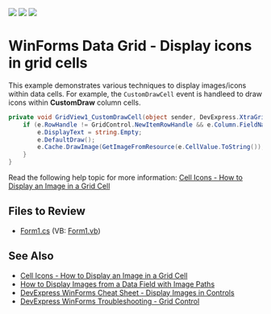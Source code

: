 <!-- default badges list -->
![](https://img.shields.io/endpoint?url=https://codecentral.devexpress.com/api/v1/VersionRange/128631092/23.1.3%2B)
[![](https://img.shields.io/badge/Open_in_DevExpress_Support_Center-FF7200?style=flat-square&logo=DevExpress&logoColor=white)](https://supportcenter.devexpress.com/ticket/details/E605)
[![](https://img.shields.io/badge/📖_How_to_use_DevExpress_Examples-e9f6fc?style=flat-square)](https://docs.devexpress.com/GeneralInformation/403183)
<!-- default badges end -->

# WinForms Data Grid - Display icons in grid cells

This example demonstrates various techniques to display images/icons within data cells. For example, the `CustomDrawCell` event is handleed to draw icons within **CustomDraw** column cells.

```csharp
private void GridView1_CustomDrawCell(object sender, DevExpress.XtraGrid.Views.Base.RowCellCustomDrawEventArgs e) {
    if (e.RowHandle != GridControl.NewItemRowHandle && e.Column.FieldName == "CustomDraw") {
        e.DisplayText = string.Empty;
        e.DefaultDraw();
        e.Cache.DrawImage(GetImageFromResource(e.CellValue.ToString()), e.Bounds.X, e.Bounds.Y);
    }
}
```
Read the following help topic for more information: [Cell Icons - How to Display an Image in a Grid Cell](https://docs.devexpress.com/WindowsForms/643/controls-and-libraries/data-grid/views/grid-view/cells#icons)


## Files to Review

* [Form1.cs](./CS/Form1.cs) (VB: [Form1.vb](./VB/Form1.vb))


## See Also

* [Cell Icons - How to Display an Image in a Grid Cell](https://docs.devexpress.com/WindowsForms/643/controls-and-libraries/data-grid/views/grid-view/cells#icons)
* [How to Display Images from a Data Field with Image Paths](https://docs.devexpress.com/WindowsForms/403845/controls-and-libraries/data-grid/examples/data-presentation/how-to-display-images-from-url)
* [DevExpress WinForms Cheat Sheet - Display Images in Controls](https://go.devexpress.com/CheatSheets_WinForms_Examples_T914488.aspx)
* [DevExpress WinForms Troubleshooting - Grid Control](https://go.devexpress.com/CheatSheets_WinForms_Examples_T934742.aspx)



